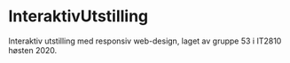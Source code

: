 # InteraktivUtstilling
Interaktiv utstilling med responsiv web-design, laget av gruppe 53 i IT2810 høsten 2020.
